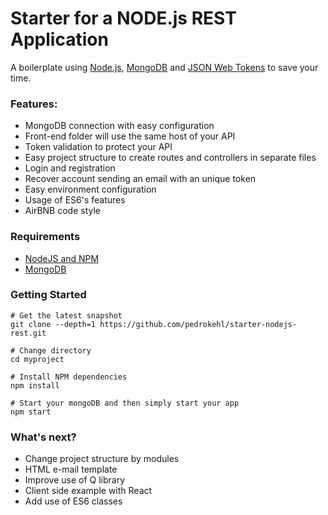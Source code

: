 Starter for a NODE.js REST Application
=======================

A boilerplate using [Node.js](https://nodejs.org/), [MongoDB](https://www.mongodb.com/) and [JSON Web Tokens](https://jwt.io/) to save your time.

### Features:
* MongoDB connection with easy configuration
* Front-end folder will use the same host of your API
* Token validation to protect your API
* Easy project structure to create routes and controllers in separate files
* Login and registration
* Recover account sending an email with an unique token
* Easy environment configuration
* Usage of ES6's features
* AirBNB code style

### Requirements
* [NodeJS and NPM](http://nodejs.org/download)
* [MongoDB](http://www.mongodb.org/downloads)

### Getting Started

    # Get the latest snapshot
    git clone --depth=1 https://github.com/pedrokehl/starter-nodejs-rest.git
    
    # Change directory
    cd myproject
    
    # Install NPM dependencies
    npm install
    
    # Start your mongoDB and then simply start your app
    npm start
    
### What's next?

* Change project structure by modules
* HTML e-mail template
* Improve use of Q library
* Client side example with React
* Add use of ES6 classes
